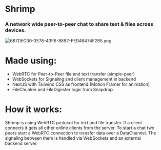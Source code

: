 # Shrimp

### A network wide peer-to-peer chat to share text & files across devices.

![687DEC30-3E78-43F8-88B7-FED46474F2B5.png](Shrimp%2073745/687DEC30-3E78-43F8-88B7-FED46474F2B5.png)

# Made using:

- WebRTC for Peer-to-Peer file and text transfer (simple-peer)
- WebSockets for Signaling and client management in backend
- NextJS with Tailwind CSS as frontend (Motion Framer for animation)
- FileChunker and FileDigester logic from Snapdrop

# How it works:

Shrimp is using WebRTC protocol for text and file transfer. If a client connects it gets all other online clients from the server. To start a chat two peers start a WebRTC connection to transfer data over a DataChannel. The signaling between them is handled via WebSockets and an external backend server.
